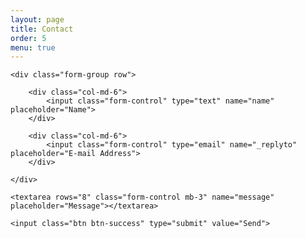 ```yaml
---
layout: page
title: Contact
order: 5
menu: true
---
```


<form action="https://formspree.io/{{site.email}}" method="POST">
    
    <div class="form-group row">

        <div class="col-md-6">
            <input class="form-control" type="text" name="name" placeholder="Name">
        </div>

        <div class="col-md-6">
            <input class="form-control" type="email" name="_replyto" placeholder="E-mail Address">
        </div>

    </div>

    <textarea rows="8" class="form-control mb-3" name="message" placeholder="Message"></textarea>
    
    <input class="btn btn-success" type="submit" value="Send">

</form>